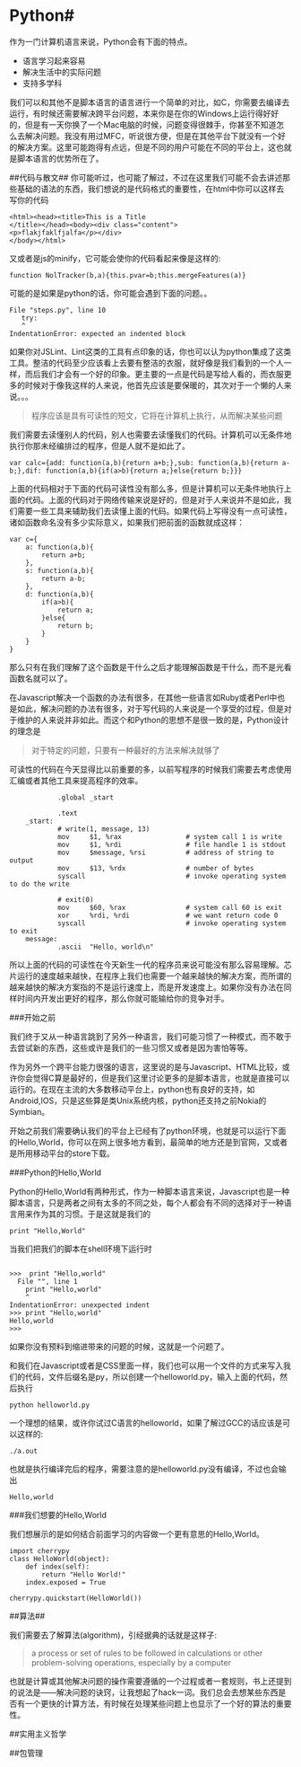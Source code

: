 # Python#

作为一门计算机语言来说，Python会有下面的特点。

 - 语言学习起来容易
 - 解决生活中的实际问题
 - 支持多学科
 
我们可以和其他不是脚本语言的语言进行一个简单的对比，如C，你需要去编译去运行，有时候还需要解决跨平台问题，本来你是在你的Windows上运行得好好的，但是有一天你换了一个Mac电脑的时候，问题变得很棘手，你甚至不知道怎么去解决问题。我没有用过MFC，听说很方便，但是在其他平台下就没有一个好的解决方案。这里可能跑得有点远，但是不同的用户可能在不同的平台上，这也就是脚本语言的优势所在了。



##代码与散文##
你可能听过，也可能了解过，不过在这里我们可能不会去讲述那些基础的语法的东西，我们想说的是代码格式的重要性，在html中你可以这样去写你的代码

	<html><head><title>This is a Title
	</title></head><body><div class="content">
	<p>flakjfaklfjalfa</p></div>
	</body></html>
	
又或者是js的minify，它可能会使你的代码看起来像是这样的:

	function NolTracker(b,a){this.pvar=b;this.mergeFeatures(a)}
	
可能的是如果是python的话，你可能会遇到下面的问题。。

    File "steps.py", line 10
       try:
       ^
    IndentationError: expected an indented block
    
如果你对JSLint、Lint这类的工具有点印象的话，你也可以认为python集成了这类工具。整洁的代码至少应该看上去要有整洁的衣服，就好像是我们看到的一个人一样，而后我们才会有一个好的印象。更主要的一点是代码是写给人看的，而衣服更多的时候对于像我这样的人来说，他首先应该是要保暖的，其次对于一个懒的人来说。。。

<blockquote>程序应该是具有可读性的短文，它将在计算机上执行，从而解决某些问题</blockquote>

我们需要去读懂别人的代码，别人也需要去读懂我们的代码。计算机可以无条件地执行你那未经编排过的程序，但是人就不是如此了。

	var calc={add: function(a,b){return a+b;},sub: function(a,b){return a-b;},dif: function(a,b){if(a>b){return a;}else{return b;}}}
	
上面的代码相对于下面的代码可读性没有那么多，但是计算机可以无条件地执行上面的代码。上面的代码对于网络传输来说是好的，但是对于人来说并不是如此，我们需要一些工具来辅助我们去读懂上面的代码。如果代码上写得没有一点可读性，诸如函数命名没有多少实际意义，如果我们把前面的函数就成这样：

	var c={
		a: function(a,b){
			return a+b;
		},
		s: function(a,b){
			return a-b;
		},
		d: function(a,b){
			if(a>b){
				return a;
			}else{
				return b;
			}
		}
	}

那么只有在我们理解了这个函数是干什么之后才能理解函数是干什么，而不是光看函数名就可以了。

在Javascript解决一个函数的办法有很多，在其他一些语言如Ruby或者Perl中也是如此，解决问题的办法有很多，对于写代码的人来说是一个享受的过程，但是对于维护的人来说并非如此。而这个和Python的思想不是很一致的是，Python设计的理念是

<blockquote>对于特定的问题，只要有一种最好的方法来解决就够了</blockquote>

可读性的代码在今天显得比以前重要的多，以前写程序的时候我们需要去考虑使用汇编或者其他工具来提高程序的效率。

                .global _start

                .text
        _start:
                # write(1, message, 13)
                mov     $1, %rax                # system call 1 is write
                mov     $1, %rdi                # file handle 1 is stdout
                mov     $message, %rsi          # address of string to output
                mov     $13, %rdx               # number of bytes
                syscall                         # invoke operating system to do the write

                # exit(0)
                mov     $60, %rax               # system call 60 is exit
                xor     %rdi, %rdi              # we want return code 0
                syscall                         # invoke operating system to exit
        message:
                .ascii  "Hello, world\n"

所以上面的代码的可读性在今天新生一代的程序员来说可能没有那么容易理解。芯片运行的速度越来越快，在程序上我们也需要一个越来越快的解决方案，而所谓的越来越快的解决方案指的不是运行速度上，而是开发速度上。如果你没有办法在同样时间内开发出更好的程序，那么你就可能输给你的竞争对手。

###开始之前

我们终于又从一种语言跳到了另外一种语言，我们可能习惯了一种模式，而不敢于去尝试新的东西，这些或许是我们的一些习惯又或者是因为害怕等等。

作为另外一个跨平台能力很强的语言，这里说的是与Javascript、HTML比较，或许你会觉得C算是最好的，但是我们这里讨论更多的是脚本语言，也就是直接可以运行的。在现在主流的大多数移动平台上，python也有良好的支持，如Android,IOS，只是这些算是类Unix系统内核，python还支持之前Nokia的Symbian。

开始之前我们需要确认我们的平台上已经有了python环境，也就是可以运行下面的Hello,World，你可以在网上很多地方看到，最简单的地方还是到官网，又或者是所用移动平台的store下载。

###Python的Hello,World

Python的Hello,World有两种形式，作为一种脚本语言来说，Javascript也是一种脚本语言，只是两者之间有太多的不同之处，每个人都会有不同的选择对于一种语言用来作为其的习惯。于是这就是我们的

    print "Hello,World"
    
当我们把我们的脚本在shell环境下运行时
<pre><code class="bash">
>>>  print "Hello,world"
  File "<stdin>", line 1
    print "Hello,world"
    ^
IndentationError: unexpected indent
>>> print "Hello,world"
Hello,world
>>>
</code></pre>

如果你没有预料到缩进带来的问题的时候，这就是一个问题了。

和我们在Javascript或者是CSS里面一样，我们也可以用一个文件的方式来写入我们的代码，文件后缀名是py，所以创建一个helloworld.py，输入上面的代码，然后执行

    python helloworld.py

一个理想的结果，或许你试过C语言的helloworld，如果了解过GCC的话应该是可以这样的:


    ./a.out
    
也就是执行编译完后的程序，需要注意的是helloworld.py没有编译，不过也会输出

    Hello,world

###我们想要的Hello,World

我们想展示的是如何结合前面学习的内容做一个更有意思的Hello,World。

	import cherrypy
	class HelloWorld(object):
    	def index(self):
        	return "Hello World!"
    	index.exposed = True

	cherrypy.quickstart(HelloWorld())
	
##算法##

我们需要去了解算法(algorithm)，引经据典的话就是这样子:

<blockquote>a process or set of rules to be followed in calculations or other problem-solving operations, especially by a computer</blockquote>

也就是计算或其他解决问题的操作需要遵循的一个过程或者一套规则，书上还提到的说法是——解决问题的诀窍，让我想起了hack一词。我们总会去想某些东西是否有一个更快的计算方法，有时候在处理某些问题上也显示了一个好的算法的重要性。

##实用主义哲学

##包管理
